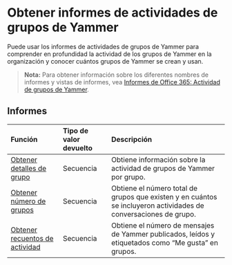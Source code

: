 # <a name="yammer-groups-activity-reports"></a>Obtener informes de actividades de grupos de Yammer

Puede usar los informes de actividades de grupos de Yammer para comprender en profundidad la actividad de los grupos de Yammer en la organización y conocer cuántos grupos de Yammer se crean y usan.

> **Nota:** Para obtener información sobre los diferentes nombres de informes y vistas de informes, vea [Informes de Office 365: Actividad de grupos de Yammer]((https://support.office.com/client/Yammer-groups-activity-report-94dd92ec-ea73-43c6-b51f-2a11fd78aa31)).

## <a name="reports"></a>Informes

| Función                                 | Tipo de valor devuelto | Descripción                              |
| :--------------------------------------- | :---------- | :--------------------------------------- |
| [Obtener detalles de grupo](../api/reportroot_getyammergroupsactivitydetail.md) | Secuencia      | Obtiene información sobre la actividad de grupos de Yammer por grupo. |
| [Obtener número de grupos](../api/reportroot_getyammergroupsactivitygroupcounts.md) | Secuencia      | Obtiene el número total de grupos que existen y en cuántos se incluyeron actividades de conversaciones de grupo. |
| [Obtener recuentos de actividad](../api/reportroot_getyammergroupsactivitycounts.md) | Secuencia      | Obtiene el número de mensajes de Yammer publicados, leídos y etiquetados como “Me gusta” en grupos. |
